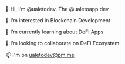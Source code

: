 👋 Hi, I’m @ualetodev. The @ualetoapp dev

👀 I’m interested in Blockchain Development

🌱 I’m currently learning about DeFi Apps

💞️ I’m looking to collaborate on DeFi Ecosystem

📫 I'm on ualetodev@pm.me
